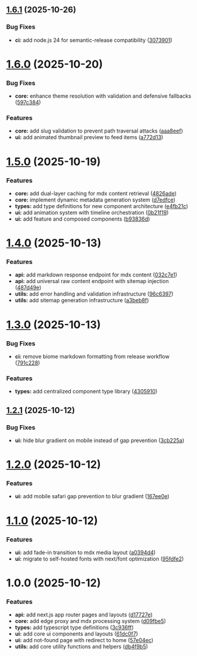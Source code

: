 ## [1.6.1](https://github.com/u29dc/www/compare/v1.6.0...v1.6.1) (2025-10-26)


### Bug Fixes

* **ci:** add node.js 24 for semantic-release compatibility ([3073901](https://github.com/u29dc/www/commit/3073901872b753463bbb4a90a134b2fb00f665af))

# [1.6.0](https://github.com/u29dc/www/compare/v1.5.0...v1.6.0) (2025-10-20)


### Bug Fixes

* **core:** enhance theme resolution with validation and defensive fallbacks ([597c384](https://github.com/u29dc/www/commit/597c384ac2de8f7162668237c67cd31a15923bc5))


### Features

* **core:** add slug validation to prevent path traversal attacks ([aaa8eef](https://github.com/u29dc/www/commit/aaa8eefc32a49c66dae676dc199f40a89aef66e1))
* **ui:** add animated thumbnail preview to feed items ([a772d13](https://github.com/u29dc/www/commit/a772d131d2ae23fb158a692a49b527b72a73cc1d))

# [1.5.0](https://github.com/u29dc/www/compare/v1.4.0...v1.5.0) (2025-10-19)


### Features

* **core:** add dual-layer caching for mdx content retrieval ([4826ade](https://github.com/u29dc/www/commit/4826adeaf8ccba9ef1549df08ca6ebfdd0140f2e))
* **core:** implement dynamic metadata generation system ([d7edfce](https://github.com/u29dc/www/commit/d7edfce95cf0fbbc6b29c6021301f46c3e162fb4))
* **types:** add type definitions for new component architecture ([e4fb21c](https://github.com/u29dc/www/commit/e4fb21c26f4bc7fff4949ada158c707819e54ce1))
* **ui:** add animation system with timeline orchestration ([0b21f19](https://github.com/u29dc/www/commit/0b21f19e7dc918864b57fc1a94c86213cac8fbc8))
* **ui:** add feature and composed components ([b93836d](https://github.com/u29dc/www/commit/b93836da6b08e190ac40e1cfd6fe67f20a454397))

# [1.4.0](https://github.com/u29dc/www/compare/v1.3.0...v1.4.0) (2025-10-13)


### Features

* **api:** add markdown response endpoint for mdx content ([032c7e1](https://github.com/u29dc/www/commit/032c7e1653712061c380e8f32ed5e157927db154))
* **api:** add universal raw content endpoint with sitemap injection ([487d49e](https://github.com/u29dc/www/commit/487d49e4f5da300cd2f3cbdf6becb81ab88cde6c))
* **utils:** add error handling and validation infrastructure ([96c6397](https://github.com/u29dc/www/commit/96c639703628c9e044b4b124551f9983b594264d))
* **utils:** add sitemap generation infrastructure ([a3beb8f](https://github.com/u29dc/www/commit/a3beb8fc9710bc41b3ad46c43ec8bf9281d3c75e))

# [1.3.0](https://github.com/u29dc/www/compare/v1.2.1...v1.3.0) (2025-10-13)


### Bug Fixes

* **ci:** remove biome markdown formatting from release workflow ([791c228](https://github.com/u29dc/www/commit/791c228c407a5f3cfecc173e604acdb1f02f4ff8))


### Features

* **types:** add centralized component type library ([4305910](https://github.com/u29dc/www/commit/43059101fe655f227540fc6dd5ef9dd82e9a4b0f))

## [1.2.1](https://github.com/u29dc/www/compare/v1.2.0...v1.2.1) (2025-10-12)

### Bug Fixes

- **ui:** hide blur gradient on mobile instead of gap prevention ([3cb225a](https://github.com/u29dc/www/commit/3cb225a489a26874e241a43136b80949e1caf530))

# [1.2.0](https://github.com/u29dc/www/compare/v1.1.0...v1.2.0) (2025-10-12)

### Features

- **ui:** add mobile safari gap prevention to blur gradient ([167ee0e](https://github.com/u29dc/www/commit/167ee0eaa7d7c7b9b1c2e7f6fc4d3feb67cc8e84))

# [1.1.0](https://github.com/u29dc/www/compare/v1.0.0...v1.1.0) (2025-10-12)

### Features

- **ui:** add fade-in transition to mdx media layout ([a0394d4](https://github.com/u29dc/www/commit/a0394d4c5a267fd61b22b5e259f12f2ea4954845))
- **ui:** migrate to self-hosted fonts with next/font optimization ([95fdfe2](https://github.com/u29dc/www/commit/95fdfe289e0fb2ea9ecf40fde3e9de65de7efe5b))

# 1.0.0 (2025-10-12)

### Features

- **api:** add next.js app router pages and layouts ([d17727e](https://github.com/u29dc/www/commit/d17727efd7fd24e4802401880d2e28828c61d750))
- **core:** add edge proxy and mdx processing system ([d09fbe5](https://github.com/u29dc/www/commit/d09fbe52c149ac60bb91381a060ae80f56236e51))
- **types:** add typescript type definitions ([3c936ff](https://github.com/u29dc/www/commit/3c936ff45c0c2c1db42dc021b4986d9f50e3ed0a))
- **ui:** add core ui components and layouts ([61dc0f7](https://github.com/u29dc/www/commit/61dc0f7c0b8f3fcb3fd3374bb95887a2ec91a2de))
- **ui:** add not-found page with redirect to home ([57e04ec](https://github.com/u29dc/www/commit/57e04ec0023969014adc267be8bc4100b3cd7a4e))
- **utils:** add core utility functions and helpers ([db4f9b5](https://github.com/u29dc/www/commit/db4f9b5f3167bb829d1b5165c70737f94f4f4e9f))
